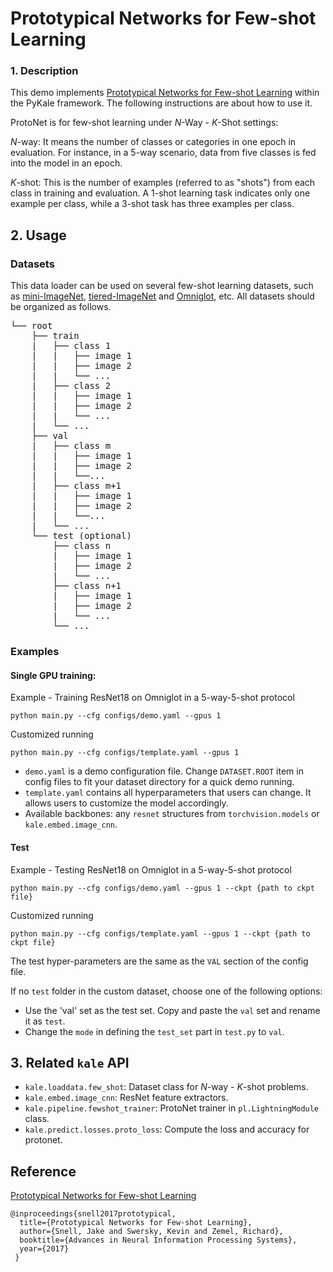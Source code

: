 # Prototypical Networks for Few-shot Learning

### 1. Description

This demo implements [Prototypical Networks for Few-shot Learning](https://github.com/jakesnell/prototypical-networks) within the PyKale framework. The following instructions are about how to use it.

ProtoNet is for few-shot learning under $N$-Way - $K$-Shot settings:

$N$-way: It means the number of classes or categories in one epoch in evaluation. For instance, in a 5-way scenario, data from five classes is fed into the model in an epoch.

$K$-shot: This is the number of examples (referred to as "shots") from each class in training and evaluation. A 1-shot learning task indicates only one example per class, while a 3-shot task has three examples per class.

## 2. Usage

### Datasets

This data loader can be used on several few-shot learning datasets, such as [mini-ImageNet](https://www.kaggle.com/datasets/arjunashok33/miniimagenet), [tiered-ImageNet](https://www.kaggle.com/datasets/arjun2000ashok/tieredimagenet) and [Omniglot](https://github.com/brendenlake/omniglot), etc. All datasets should be organized as follows.

<pre>
└── root
    ├── train
    |   ├── class 1
    |   |   ├── image 1
    |   |   ├── image 2
    |   |   └── ...
    |   ├── class 2
    |   |   ├── image 1
    |   |   ├── image 2
    |   |   └── ...
    |   └── ...
    ├── val
    |   ├── class m
    |   |   ├── image 1
    |   |   ├── image 2
    |   |   └──...
    |   ├── class m+1
    |   |   ├── image 1
    |   |   ├── image 2
    |   |   └──...
    |   └── ...
    └── test (optional)
        ├── class n
        |   ├── image 1
        |   ├── image 2
        |   └── ...
        ├── class n+1
        |   ├── image 1
        |   ├── image 2
        |   └── ...
        └── ...
</pre>

### Examples

#### Single GPU training:

Example - Training ResNet18 on Omniglot in a 5-way-5-shot protocol

`python main.py --cfg configs/demo.yaml --gpus 1`

Customized running

`python main.py --cfg configs/template.yaml --gpus 1`

- `demo.yaml` is a demo configuration file. Change `DATASET.ROOT` item in config files to fit your dataset directory for a quick demo running.
- `template.yaml` contains all hyperparameters that users can change. It allows users to customize the model accordingly.
- Available backbones: any `resnet` structures from `torchvision.models` or `kale.embed.image_cnn`.


#### Test

Example - Testing ResNet18 on Omniglot in a 5-way-5-shot protocol

`python main.py --cfg configs/demo.yaml --gpus 1 --ckpt {path to ckpt file}`

Customized running

`python main.py --cfg configs/template.yaml --gpus 1 --ckpt {path to ckpt file}`

The test hyper-parameters are the same as the `VAL` section of the config file.

If no `test` folder in the custom dataset, choose one of the following options:
- Use the 'val' set as the test set. Copy and paste the `val` set and rename it as `test`.
- Change the `mode` in defining the `test_set` part in `test.py` to `val`.

## 3. Related `kale` API

- `kale.loaddata.few_shot`: Dataset class for $N$-way - $K$-shot problems.
- `kale.embed.image_cnn`: ResNet feature extractors.
- `kale.pipeline.fewshot_trainer`: ProtoNet trainer in `pl.LightningModule` class.
- `kale.predict.losses.proto_loss`: Compute the loss and accuracy for protonet.

## Reference
[Prototypical Networks for Few-shot Learning](https://arxiv.org/abs/1703.05175)
```
@inproceedings{snell2017prototypical,
  title={Prototypical Networks for Few-shot Learning},
  author={Snell, Jake and Swersky, Kevin and Zemel, Richard},
  booktitle={Advances in Neural Information Processing Systems},
  year={2017}
 }
```
